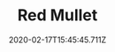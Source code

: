 ---
templateKey: blog-post
featuredpost: false
date: 2020-02-17T15:45:45.711Z
type: fish
title: Red Mullet
description: Long ago these were kept as pets.
note: 
sellPrice: 75
featuredimage: /img/Red_Mullet.png
tags:
  - Beach
  - 6am – 7pm
  - Summer
  - Winter
  - AnyWeather
---